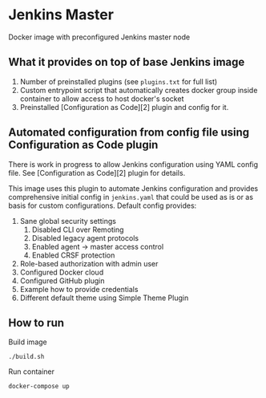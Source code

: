 # Jenkins Master

Docker image with preconfigured Jenkins master node

## What it provides on top of base Jenkins image
1. Number of preinstalled plugins (see `plugins.txt` for full list)
2. Custom entrypoint script that automatically creates docker group inside
container to allow access to host docker's socket
3. Preinstalled [Configuration as Code][2] plugin and config for it.

## Automated configuration from config file using Configuration as Code plugin
There is work in progress to allow Jenkins configuration using YAML config
file. See [Configuration as Code][2] plugin for details.

This image uses this plugin to automate Jenkins configuration and provides
comprehensive initial config in `jenkins.yaml` that could be used as is or as
basis for custom configurations. Default config provides:

1. Sane global security settings
    1. Disabled CLI over Remoting
    2. Disabled legacy agent protocols
    3. Enabled agent -> master access control
    4. Enabled CRSF protection
2. Role-based authorization with admin user
3. Configured Docker cloud
3. Configured GitHub plugin
4. Example how to provide credentials
5. Different default theme using Simple Theme Plugin

## How to run
Build image
```
./build.sh
```
Run container
```
docker-compose up
```

[1]: https://github.com/jenkinsci/configuration-as-code-plugin
